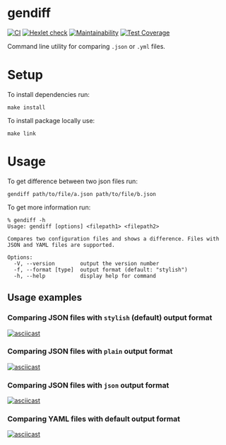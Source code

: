# gendiff

[![CI](https://github.com/AlexCarp/frontend-project-lvl2/workflows/CI/badge.svg)](https://github.com/AlexCarp/frontend-project-lvl2/actions?query=workflow%3ACI)
[![Hexlet check](https://github.com/AlexCarp/frontend-project-lvl2/workflows/hexlet-check/badge.svg)](https://github.com/AlexCarp/frontend-project-lvl2/actions)
[![Maintainability](https://api.codeclimate.com/v1/badges/9f79318ce9424b55becc/maintainability)](https://codeclimate.com/github/AlexCarp/frontend-project-lvl2/maintainability)
[![Test Coverage](https://api.codeclimate.com/v1/badges/9f79318ce9424b55becc/test_coverage)](https://codeclimate.com/github/AlexCarp/frontend-project-lvl2/test_coverage)

Command line utility for comparing `.json` or `.yml` files.

# Setup

To install dependencies run:

```
make install
```

To install package locally use:

```
make link
```

# Usage

To get difference between two json files run:

```
gendiff path/to/file/a.json path/to/file/b.json
```

To get more information run:

```
% gendiff -h
Usage: gendiff [options] <filepath1> <filepath2>

Compares two configuration files and shows a difference. Files with JSON and YAML files are supported.

Options:
  -V, --version        output the version number
  -f, --format [type]  output format (default: "stylish")
  -h, --help           display help for command
```

## Usage examples

### Comparing JSON files with `stylish` (default) output format

[![asciicast](https://asciinema.org/a/HaD2zlH7fURU081cOYl3Nubt2.svg)](https://asciinema.org/a/HaD2zlH7fURU081cOYl3Nubt2)

### Comparing JSON files with `plain` output format

[![asciicast](https://asciinema.org/a/kC2dNnuDTLVaqEztoOToMwJ6m.svg)](https://asciinema.org/a/kC2dNnuDTLVaqEztoOToMwJ6m)

### Comparing JSON files with `json` output format

[![asciicast](https://asciinema.org/a/5GQYYds6uiuW2fL8Td5QzDpSA.svg)](https://asciinema.org/a/5GQYYds6uiuW2fL8Td5QzDpSA)

### Comparing YAML files with default output format

[![asciicast](https://asciinema.org/a/GYx1YPBX3dMKl3ZDomlKCmJoj.svg)](https://asciinema.org/a/GYx1YPBX3dMKl3ZDomlKCmJoj)

